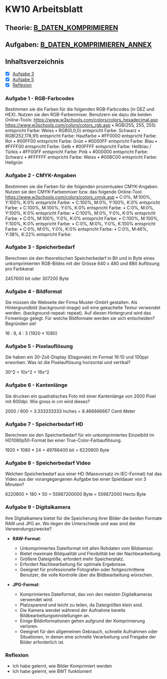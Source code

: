 # KW10 Arbeitsblatt

## Theorie: [B_DATEN_KOMPRIMIEREN](C_BILDER_CODIEREN.pdf)
## Aufgaben: [B_DATEN_KOMPRIMIEREN_ANNEX](C_BILDER_CODIEREN_ANNEX.pdf)

## Inhaltsverzeichnis
- [X] [Aufgabe 3](#Aufgabe-3---RLC-Bilder)
- [X] [Aufgabe 5](#Aufgabe-5---LZW-Verfahren)
- [X] [Reflexion](#Reflexion)

### Aufgabe 1 - RGB-Farbcodes
Bestimmen sie die Farben für die folgenden RGB-Farbcodes (in DEZ und HEX).
   Nutzen sie den RGB-Farbenmixer. Benutzern sie dazu die beiden Online-Tools:
   https://www.w3schools.com/colors/colors_hexadecimal.asp
   https://www.w3schools.com/colors/colors_rgb.asp
   • RGB(255, 255, 255) entspricht Farbe: Weiss
   • RGB(0,0,0) entspricht Farbe: Schwarz
   • RGB(252,178,91) entspricht Farbe: Hautfarbe
   • #FF0000 entspricht Farbe: Rot
   • #00FF00 entspricht Farbe: Grün
   • #0000FF entspricht Farbe: Blau
   • #FFFF00 entspricht Farbe: Gelb
   • #00FFFF entspricht Farbe: Hellblau / Türkis
   • #FF00FF entspricht Farbe: Pink
   • #000000 entspricht Farbe: Schwarz
   • #FFFFFF entspricht Farbe: Weiss
   • #00BC00 entspricht Farbe: Hellgrün

### Aufgabe 2 - CMYK-Angaben
Bestimmen sie die Farben für die folgenden prozentualen CMYK-Angaben. Nutzen
   sie den CMYK-Farbenmixer bzw. das folgende Online-Tool:
   https://www.w3schools.com/colors/colors_cmyk.asp
   • C:0%, M:100%, Y:100%, K:0% entspricht Farbe:
   • C:100%, M:0%, Y:100%, K:0% entspricht Farbe:
   • C:100%, M:100%, Y:0%, K:0% entspricht Farbe:
   • C:0%, M:0%, Y:100%, K:0% entspricht Farbe:
   • C:100%, M:0%, Y:0%, K:0% entspricht Farbe:
   • C:0%, M:100%, Y:0%, K:0% entspricht Farbe:
   • C:100%, M:100%, Y:100%, K:0% entspricht Farbe:
   • C:0%, M:0%, Y:0%, K:100% entspricht Farbe:
   • C:0%, M:0%, Y:0%, K:0% entspricht Farbe:
   • C:0%, M:46%, Y:38%, K:22% entspricht Farbe:


### Aufgabe 3 - Speicherbedarf
Berechnen sie den theoretischen Speicherbedarf in Bit und in Byte eines
unkomprimierten RGB-Bildes mit der Grösse 640 x 480 und 8Bit Auflösung pro Farbkanal

2457600 bit oder 307200 Byte

### Aufgabe 4 - Bildformat
Sie müssen die Webseite der Firma Muster-GmbH gestalten. Als Hintergrundbild
(background-image) soll eine gekachelte Textur verwendet werden.
(background-repeat: repeat). Auf diesen Hintergrund wird das Firmenlogo gelegt.
Für welche Bildformate werden sie sich entscheiden? Begründen sie!

16 : 9, 4 : 3 (1920 * 1080)

### Aufgabe 5 - Pixelauflösung
Sie haben ein 30-Zoll-Display (Diagonale) im Format 16:10 und 100ppi erworben.
Was ist die Pixelauflösung horizontal und vertikal?

30^2 = 10x^2 + 16x^2

### Aufgabe 6 - Kantenlänge
Sie drucken ein quadratisches Foto mit einer Kantenlänge von 2000 Pixel mit 600dpi.
Wie gross in cm wird dieses?

2000 / 600 = 3.333333333 Inches = 8.466666667 Centi Meter

### Aufgabe 7 - Speicherbedarf HD
Berechnen sie den Speicherbedarf für ein unkomprimiertes Einzelbild im
HD1080p50-Format bei einer True-Color-Farbauflösung.

1920 * 1080 * 24 = 49766400 bit = 6220800 Byte

### Aufgabe 8 - Speicherbedarf Video
Welchen Speicherbedarf aus einer HD (Massvorsatz im IEC-Format) hat das Video
aus der vorangegangenen Aufgabe bei einer Spieldauer von 3 Minuten?

6220800 * 180 * 50 = 55987200000 Byte = 559872000 Hecto Byte

### Aufgabe 9 - Digitalkamera
Ihre Digitalkamera bietet für die Speicherung ihrer Bilder die beiden Formate RAW
und JPG an. Wo liegen die Unterschiede und was sind die Verwendungszwecke?

- **RAW-Format**:
   - Unkomprimiertes Dateiformat mit allen Rohdaten vom Bildsensor.
   - Bietet maximale Bildqualität und Flexibilität bei der Nachbearbeitung.
   - Größere Dateigröße, erfordert mehr Speicherplatz.
   - Erfordert Nachbearbeitung für optimale Ergebnisse.
   - Geeignet für professionelle Fotografen oder fortgeschrittene Benutzer, die volle Kontrolle über die Bildbearbeitung wünschen.

- **JPG-Format**:
   - Komprimiertes Dateiformat, das von den meisten Digitalkameras verwendet wird.
   - Platzsparend und leicht zu teilen, da Dateigrößen klein sind.
   - Die Kamera wendet während der Aufnahme bereits Bildbearbeitungseinstellungen an.
   - Einige Bildinformationen gehen aufgrund der Komprimierung verloren.
   - Geeignet für den allgemeinen Gebrauch, schnelle Aufnahmen oder Situationen, in denen eine schnelle Verarbeitung und Freigabe der Bilder erforderlich ist.


### Reflexion
- Ich habe gelernt, wie Bilder Komprimiert werden
- Ich habe gelernt, wie BWT funktioniert